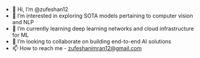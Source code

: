 - 👋 Hi, I’m @zufeshan12
- 👀 I’m interested in exploring SOTA models pertaining to computer vision and NLP
- 🌱 I’m currently learning deep learning networks and cloud infrastructure for ML
- 💞️ I’m looking to collaborate on building end-to-end AI solutions
- 📫 How to reach me - zufeshanimran12@gmail.com

<!---
zufeshan12/zufeshan12 is a ✨ special ✨ repository because its `README.md` (this file) appears on your GitHub profile.
You can click the Preview link to take a look at your changes.
--->
